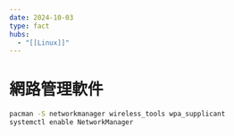 ```yaml
---
date: 2024-10-03
type: fact
hubs:
  - "[[Linux]]"
---
```


# 網路管理軟件

```bash
pacman -S networkmanager wireless_tools wpa_supplicant
systemctl enable NetworkManager
```
